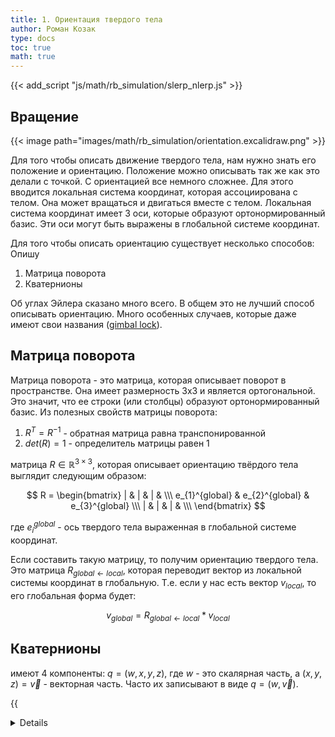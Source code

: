 ```yaml
---
title: 1. Ориентация твердого тела
author: Роман Козак
type: docs
toc: true
math: true
---
```


{{< add_script "js/math/rb_simulation/slerp_nlerp.js" >}}


## Вращение

{{< image path="images/math/rb_simulation/orientation.excalidraw.png" >}}

Для того чтобы описать движение твердого тела, нам нужно знать его положение и ориентацию. Положение можно описывать так же как это делали с точкой. С ориентацией все немного сложнее.
Для этого вводится локальная система координат, которая ассоциирована с телом. Она может вращаться и двигаться вместе с телом. Локальная система координат имеет 3 оси, которые образуют ортонормированный базис. Эти оси могут быть выражены в глобальной системе координат.

Для того чтобы описать ориентацию существует несколько способов: Опишу

1. Матрица поворота
2. Кватернионы

Об углах Эйлера сказано много всего. В общем это не лучший способ описывать ориентацию. Много особенных случаев, которые даже имеют свои названия ([gimbal lock](https://en.wikipedia.org/wiki/Gimbal_lock)).

## Матрица поворота

Матрица поворота - это матрица, которая описывает поворот в пространстве. Она имеет размерность 3x3 и является ортогональной. Это значит, что ее строки (или столбцы) образуют ортонормированный базис.
Из полезных свойств матрицы поворота:

1. $R^T = R^{-1}$ - обратная матрица равна транспонированной
2. $det(R) = 1$ - определитель матрицы равен 1

матрица $R \in \mathbb{R}^{3 \times 3}$, которая описывает ориентацию твёрдого тела выглядит следующим образом:

$$
R = \begin{bmatrix}
| & | & | &  \\\
e_{1}^{global} & e_{2}^{global} & e_{3}^{global} \\\
| & | & | &  \\\
\end{bmatrix}
$$

где $e_{i}^{global}$ - ось твердого тела выраженная в глобальной системе координат.

Если составить такую матрицу, то получим ориентацию твердого тела. Это матрица $R_{global←local​}$,
которая переводит вектор из локальной системы координат в глобальную. Т.е. если у нас есть вектор $v_{local}$, то его глобальная форма будет:

$$
v_{global} = R_{global←local} * v_{local}
$$

## Кватернионы

имеют 4 компоненты: $q = (w, x, y, z)$, где $w$ - это скалярная часть, а $(x, y, z) = \vec{v}$ - векторная часть. Часто их записывают в виде $q = (w, \vec{v})$.

{{<details title="Операции" closed="true" >}}

Для них определены операции сложения

$$
q_1 + q_2 = (w_1, \vec{v_1}) + (w_2, \vec{v_2}) = (w_1 + w_2, \vec{v_1} + \vec{v_2})
$$

и умножения через векторное произведение

$$
q_1 * q_2 = (w_1, \vec{v_1}) * (w_2, \vec{v_2}) = (w_1 w_2 - \vec{v_1} \cdot \vec{v_2}, w_1 \vec{v_2} + w_2 \vec{v_1} + \vec{v_1} \times \vec{v_2})
$$

где $\cdot$ - скалярное произведение, а $\times$ - векторное произведение.
Тк векторное произведение не коммутативно, то умножение кватернионов не коммутативно. Это значит, что порядок имеет значение. Например, $q_1 * q_2 \neq q_2 * q_1$.
И операция деления определена как

$$
q_1 / q_2 = q_1 * q_2^{-1}
$$

где $q_2^{-1} = (w_2, \vec{v_2})^{-1} = (w_2, -\vec{v_2}) / (w_2^2 + \vec{v_2}^2)$ - обратный кватернион.
Для нормированного кватерниона $q$ определено его сопряжение как

$$
q^* = (w, \vec{v})^* = (w, -\vec{v})
$$

и его длина как

$$
|q| = \sqrt{w^2 + \vec{v}^2}
$$

Для нормированных кватернионов определены экспонента и логарифм. Экспонента кватерниона определяется как

$$
e^{q} = e^{w} * e^{\vec{v}} = e^{w} * (cos(|\vec{v}|), sin(|\vec{v}| \frac{\vec{v}}{|\vec{v}|}))
$$

где $|\vec{v}|$ - длина векторной части кватерниона. Логарифм кватерниона определяется как

$$
log(q) = (log(|q|), \frac{\vec{v}}{|q|} * arccos(\frac{w}{|q|}))
$$

где $|q|$ - длина кватерниона.

{{< /details >}}

Благодаря этому нормированные кватернионы можно использовать для описания ориентации. Например, если у нас есть вектор $v$ и мы хотим его повернуть на угол $\theta$ вокруг оси $\vec{u}$, то мы можем записать это как:

$$
q_v = (0, \vec{v})
q = (cos(\frac{\theta}{2}), sin(\frac{\theta}{2}) \vec{u})
q` = q * q_v * q^{-1}
q` = (0, \vec{v'})
$$

Если мы говорим, что у нас есть кватернион $q_{global←local}$, который переводит вектор из локальной системы координат в глобальную.
Т.е. если у нас есть вектор $v_{local}$, то его глобальная форма будет:

$$
v_{global} = q_{global←local} * v_{local} * q_{global←local}^{-1}
$$

{{<details title="Перевод из кватернионов в матрицу поворота и обратно" closed="true" >}}

Для того чтобы перевести кватернион в матрицу поворота, нужно воспользоваться следующими формулами:

$$
R = \begin{bmatrix}
1 - 2y^2 - 2z^2 & 2xy - 2wz & 2xz + 2wy \\\
2xy + 2wz & 1 - 2x^2 - 2z^2 & 2yz - 2wx \\\
2xz - 2wy & 2yz + 2wx & 1 - 2x^2 - 2y^2
\end{bmatrix}
$$

где $q = (w, x, y, z)$ - кватернион.
Для того чтобы перевести матрицу поворота в кватернион, нужно воспользоваться следующими формулами:

$$
q = \begin{bmatrix}
w \\\
x \\\
y \\\
z
\end{bmatrix}
$$

где

$$
w = \sqrt{1 + R_{11} + R_{22} + R_{33}} / 2 \\\
x = \sqrt{1 + R_{11} - R_{22} - R_{33}} / 2 \\\
y = \sqrt{1 - R_{11} + R_{22} - R_{33}} / 2 \\\
z = \sqrt{1 - R_{11} - R_{22} + R_{33}} / 2
$$

где $R_{ij}$ - элементы матрицы поворота. Если $w$ отрицательный, то нужно поменять знаки у всех компонент кватерниона.

{{< /details >}}

### Slerp

Slerp -

Nlerp

{{< include_sketch path="math/rb_simulation/sketch/slerp_nlerp_sketch.js" base_name="slerp_nlerp_sketch" >}}
